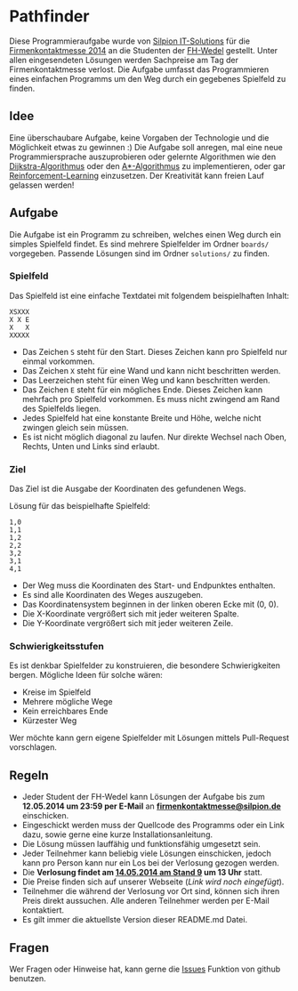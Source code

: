 # Pathfinder

Diese Programmieraufgabe wurde von [Silpion IT-Solutions](http://www.silpion.de/) für die [Firmenkontaktmesse 2014](http://www.fh-wedel.de/news/ansicht/artikel/firmenkontaktmesse-2014-die-aussteller/) an die Studenten der [FH-Wedel](http://www.fh-wedel.de/) gestellt. Unter allen eingesendeten Lösungen werden Sachpreise am Tag der Firmenkontaktmesse verlost. Die Aufgabe umfasst das Programmieren eines einfachen Programms um den Weg durch ein gegebenes Spielfeld zu finden.

## Idee

Eine überschaubare Aufgabe, keine Vorgaben der Technologie und die Möglichkeit etwas zu gewinnen :)
Die Aufgabe soll anregen, mal eine neue Programmiersprache auszuprobieren oder gelernte Algorithmen wie den [Dijkstra-Algorithmus](http://de.wikipedia.org/wiki/Dijkstra-Algorithmus) oder den [A*-Algorithmus](http://de.wikipedia.org/wiki/A*-Algorithmus) zu implementieren, oder gar [Reinforcement-Learning](http://de.wikipedia.org/wiki/Reinforcement_Learning) einzusetzen. Der Kreativität kann freien Lauf gelassen werden!

## Aufgabe

Die Aufgabe ist ein Programm zu schreiben, welches einen Weg durch ein simples Spielfeld findet. Es sind mehrere Spielfelder im Ordner `boards/` vorgegeben. Passende Lösungen sind im Ordner `solutions/` zu finden.

### Spielfeld

Das Spielfeld ist eine einfache Textdatei mit folgendem beispielhaften Inhalt:

```
XSXXX
X X E
X   X
XXXXX
```

* Das Zeichen `S` steht für den Start. Dieses Zeichen kann pro Spielfeld nur einmal vorkommen.
* Das Zeichen `X` steht für eine Wand und kann nicht beschritten werden.
* Das Leerzeichen steht für einen Weg und kann beschritten werden.
* Das Zeichen `E` steht für ein mögliches Ende. Dieses Zeichen kann mehrfach pro Spielfeld vorkommen. Es muss nicht zwingend am Rand des Spielfelds liegen.
* Jedes Spielfeld hat eine konstante Breite und Höhe, welche nicht zwingen gleich sein müssen.
* Es ist nicht möglich diagonal zu laufen. Nur direkte Wechsel nach Oben, Rechts, Unten und Links sind erlaubt.


### Ziel

Das Ziel ist die Ausgabe der Koordinaten des gefundenen Wegs.

Lösung für das beispielhafte Spielfeld:

```
1,0
1,1
1,2
2,2
3,2
3,1
4,1
```

* Der Weg muss die Koordinaten des Start- und Endpunktes enthalten.
* Es sind alle Koordinaten des Weges auszugeben.
* Das Koordinatensystem beginnen in der linken oberen Ecke mit (0, 0).
* Die X-Koordinate vergrößert sich mit jeder weiteren Spalte.
* Die Y-Koordinate vergrößert sich mit jeder weiteren Zeile.

### Schwierigkeitsstufen

Es ist denkbar Spielfelder zu konstruieren, die besondere Schwierigkeiten bergen.
Mögliche Ideen für solche wären:

* Kreise im Spielfeld
* Mehrere mögliche Wege
* Kein erreichbares Ende
* Kürzester Weg

Wer möchte kann gern eigene Spielfelder mit Lösungen mittels Pull-Request vorschlagen.

## Regeln

* Jeder Student der FH-Wedel kann Lösungen der Aufgabe bis zum **12.05.2014 um 23:59 per E-Mail** an **firmenkontaktmesse@silpion.de** einschicken.
* Eingeschickt werden muss der Quellcode des Programms oder ein Link dazu, sowie gerne eine kurze Installationsanleitung.
* Die Lösung müssen lauffähig und funktionsfähig umgesetzt sein.
* Jeder Teilnehmer kann beliebig viele Lösungen einschicken, jedoch kann pro Person kann nur ein Los bei der Verlosung gezogen werden.
* Die **Verlosung findet am [14.05.2014 am Stand 9](http://www.fh-wedel.de/fileadmin/fhw_files/Pressestelle/standplan_Messetag1_copy.pdf) um 13 Uhr** statt.
* Die Preise finden sich auf unserer Webseite (_Link wird noch eingefügt_).
* Teilnehmer die während der Verlosung vor Ort sind, können sich ihren Preis direkt aussuchen. Alle anderen Teilnehmer werden per E-Mail kontaktiert.
* Es gilt immer die aktuellste Version dieser README.md Datei.


## Fragen

Wer Fragen oder Hinweise hat, kann gerne die [Issues](https://github.com/silpion/Pathfinder/issues) Funktion von github benutzen.
